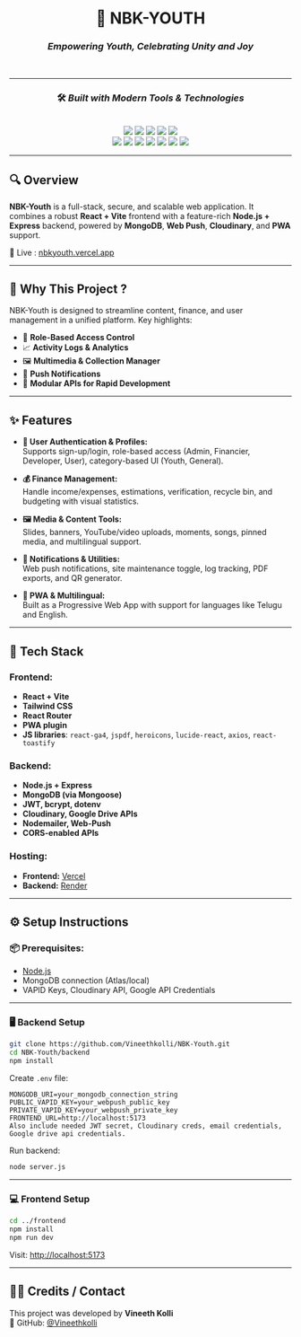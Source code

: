 <div align="center">

# 🌟 **NBK-YOUTH**  
### *Empowering Youth, Celebrating Unity and Joy*

<br/>

</div>

---

<div align="center">

### 🛠️ *Built with Modern Tools & Technologies*

<br/>

<!-- Row 1 -->
<img src="https://img.shields.io/badge/Express-black?style=for-the-badge&logo=express" />
<img src="https://img.shields.io/badge/JSON-000000?style=for-the-badge&logo=json" />
<img src="https://img.shields.io/badge/npm-CB3837?style=for-the-badge&logo=npm&logoColor=white" />
<img src="https://img.shields.io/badge/Mongoose-880000?style=for-the-badge&logo=mongoose" />
<img src="https://img.shields.io/badge/PostCSS-DD3A0A?style=for-the-badge&logo=postcss" />

<!-- Row 2 -->
<br/>
<img src="https://img.shields.io/badge/.ENV-yellow?style=for-the-badge" />
<img src="https://img.shields.io/badge/JavaScript-F7DF1E?style=for-the-badge&logo=javascript&logoColor=black" />
<img src="https://img.shields.io/badge/React-20232A?style=for-the-badge&logo=react&logoColor=61DAFB" />
<img src="https://img.shields.io/badge/Cloudinary-3448C5?style=for-the-badge&logo=cloudinary&logoColor=white" />
<img src="https://img.shields.io/badge/Vite-646CFF?style=for-the-badge&logo=vite&logoColor=white" />
<img src="https://img.shields.io/badge/ESLint-4B32C3?style=for-the-badge&logo=eslint&logoColor=white" />
<img src="https://img.shields.io/badge/Axios-5A29E4?style=for-the-badge" />

</div>

---

## 🔍 Overview

**NBK-Youth** is a full-stack, secure, and scalable web application. It combines a robust **React + Vite** frontend with a feature-rich **Node.js + Express** backend, powered by **MongoDB**, **Web Push**, **Cloudinary**, and **PWA** support.

🔗 Live : [nbkyouth.vercel.app](https://nbkyouth.vercel.app)

---

## 📌 Why This Project ?

NBK-Youth is designed to streamline content, finance, and user management in a unified platform. Key highlights:

- 🔐 **Role-Based Access Control**
- 📈 **Activity Logs & Analytics**
- 🖼️ **Multimedia & Collection Manager**
- 🔔 **Push Notifications**
- 🧩 **Modular APIs for Rapid Development**

---

## ✨ Features

- **👤 User Authentication & Profiles:**  
  Supports sign-up/login, role-based access (Admin, Financier, Developer, User), category-based UI (Youth, General).

- **💰 Finance Management:**  
  Handle income/expenses, estimations, verification, recycle bin, and budgeting with visual statistics.

- **🖼️ Media & Content Tools:**  
  Slides, banners, YouTube/video uploads, moments, songs, pinned media, and multilingual support.

- **🔔 Notifications & Utilities:**  
  Web push notifications, site maintenance toggle, log tracking, PDF exports, and QR generator.

- **🧩 PWA & Multilingual:**  
  Built as a Progressive Web App with support for languages like Telugu and English.

---

## 🧱 Tech Stack

### Frontend:
- **React + Vite**
- **Tailwind CSS**
- **React Router**
- **PWA plugin**
- **JS libraries**: `react-ga4`, `jspdf`, `heroicons`, `lucide-react`, `axios`, `react-toastify`

### Backend:
- **Node.js + Express**
- **MongoDB (via Mongoose)**
- **JWT, bcrypt, dotenv**
- **Cloudinary, Google Drive APIs**
- **Nodemailer, Web-Push**
- **CORS-enabled APIs**

### Hosting:
- **Frontend:** [Vercel](https://vercel.com/)
- **Backend:** [Render](https://render.com/)

---

## ⚙️ Setup Instructions

### 📦 Prerequisites:
- [Node.js](https://nodejs.org/)
- MongoDB connection (Atlas/local)
- VAPID Keys, Cloudinary API, Google API Credentials

---

### 🖥️ Backend Setup

```bash
git clone https://github.com/Vineethkolli/NBK-Youth.git
cd NBK-Youth/backend
npm install
```

Create `.env` file:

```
MONGODB_URI=your_mongodb_connection_string
PUBLIC_VAPID_KEY=your_webpush_public_key
PRIVATE_VAPID_KEY=your_webpush_private_key
FRONTEND_URL=http://localhost:5173
Also include needed JWT secret, Cloudinary creds, email credentials, Google drive api credentials.
```

Run backend:

```bash
node server.js
```

---

### 💻 Frontend Setup

```bash
cd ../frontend
npm install
npm run dev
```

Visit: [http://localhost:5173](http://localhost:5173)

---

## 🙋‍♂️ Credits / Contact

This project was developed by **Vineeth Kolli**  
🔗 GitHub: [@Vineethkolli](https://github.com/Vineethkolli)